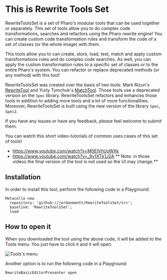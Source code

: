 # This is Rewrite Tools Set

RewriteToolsSet is a set of Pharo's modular tools that can be used together or separately. This set of tools allow you to do complex code transformations, searches and refactors using the Pharo rewrite engine! You can create custom code transformation rules and transform the code of a set of classes (or the whole image) with them.

This tools allow you to can create, store, load, test, match and apply custom transformations rules and do complex code searches. As well, you can apply the custom transformation rules to a specific set of classes or to the entire Pharo's system. You can refactor or replace deprecated methods (or any method) with this tool!

RewriteToolsSet was created over the basis of two tools: Mark Rizun's [RewriteTool](http://smalltalkhub.com/#!/~MarkRizun/RewriteTool) and Yuriy Tymchuk's [MatchTool](https://github.com/Uko/MatchTool). Those tools use a deprecated version on the `Spec` library. RewriteToolsSet refactors and enhances those tools in addition to adding more tools and a lot of more functionalities. Moreover, RewriteToolsSet is built using the new version of the library `Spec`, `Spec2`.

If you have any issues or have any feedback, please feel welcome to submit them.

You can watch this short video-tutorials of common uses cases of this set of tools!
- https://www.youtube.com/watch?v=M0ElVhUoWXk
- https://www.youtube.com/watch?v=_9v1XTk1J2A
** Note: in those videos the final version of the tool is not used so the UI may change.**
## Installation

In order to install this tool, perform the following code in a Playground:

    Metacello new
      repository: 'github://jordanmontt/RewriteToolsSet/src';
      baseline: 'RewriteToolsSet';
      load


## How to open it

When you downloaded the tool using the above code, it will be added to the Tools menu. You just have to click it and it will open.

![Tools's menu](https://i.imgur.com/jl7MxSD.png)

Another option is to run the following code in a Playground:

`RewriteBasicEditorPresenter open`
